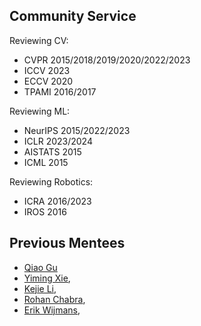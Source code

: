 ## Community Service

Reviewing CV:
- CVPR 2015/2018/2019/2020/2022/2023
- ICCV 2023
- ECCV 2020
- TPAMI 2016/2017

Reviewing ML:
- NeurIPS 2015/2022/2023
- ICLR 2023/2024
- AISTATS 2015
- ICML 2015

Reviewing Robotics:
- ICRA 2016/2023
- IROS 2016

## Previous Mentees

- [Qiao Gu](https://georgegu1997.github.io)
- [Yiming Xie](https://ymingxie.github.io), 
- [Kejie Li](https://likojack.github.io/kejieli/), 
- [Rohan Chabra](https://scholar.google.com/citations?user=A3x7UAYAAAAJ), 
- [Erik Wijmans](https://wijmans.xyz), 

